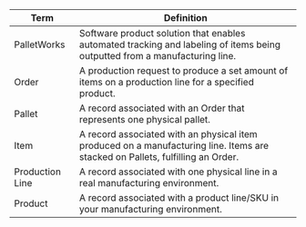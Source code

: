 
| Term  | Definition             |
| ------- |------------------------|
| PalletWorks | Software product solution that enables automated tracking and labeling of items being outputted from a manufacturing line. |
| Order | A production request to produce a set amount of items on a production line for a specified product. | 
| Pallet | A record associated with an Order that represents one physical pallet. | 
| Item | A record associated with an physical item produced on a manufacturing line. Items are stacked on Pallets, fulfilling an Order. | 
| Production Line | A record associated with one physical line in a real manufacturing environment. | 
| Product | A record associated with a product line/SKU in your manufacturing environment. |
